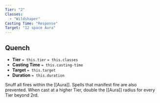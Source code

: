 ```yaml
---
Tier: "2"
Classes:
  - "Wildshaper"
Casting Time: "Response"
Target: "12 space Aura"
---
```

## Quench
- **Tier** `= this.tier` `= this.classes`
- **Casting Time** `= this.casting-time`
- **Target** `= this.target`
- **Duration** `= this.duration`

Snuff all fires within the [[Aura]]. Spells that manifest fire are also prevented. When cast at a higher Tier, double the [[Aura]] radius for every Tier beyond 2rd.
